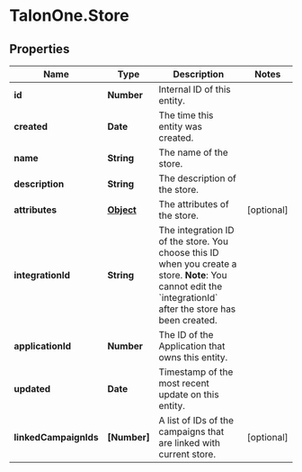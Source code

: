 # TalonOne.Store

## Properties

Name | Type | Description | Notes
------------ | ------------- | ------------- | -------------
**id** | **Number** | Internal ID of this entity. | 
**created** | **Date** | The time this entity was created. | 
**name** | **String** | The name of the store. | 
**description** | **String** | The description of the store. | 
**attributes** | [**Object**](.md) | The attributes of the store. | [optional] 
**integrationId** | **String** | The integration ID of the store. You choose this ID when you create a store.  **Note**: You cannot edit the &#x60;integrationId&#x60; after the store has been created.  | 
**applicationId** | **Number** | The ID of the Application that owns this entity. | 
**updated** | **Date** | Timestamp of the most recent update on this entity. | 
**linkedCampaignIds** | **[Number]** | A list of IDs of the campaigns that are linked with current store. | [optional] 


